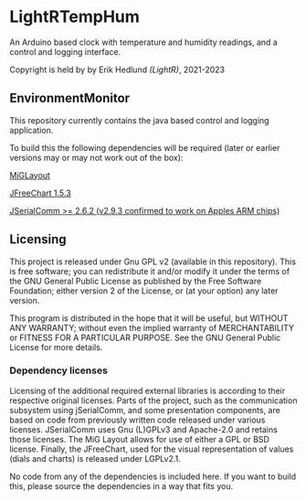 # LightRTempHum
An Arduino based clock with temperature and humidity readings, and a control and logging interface.

Copyright is held by by Erik Hedlund *(LightR)*, 2021-2023

## EnvironmentMonitor
This repository currently contains the java based control and logging application. 

To build this the following dependencies will be required (later or earlier versions may or may not work out of the box): 

[MiGLayout](https://github.com/mikaelgrev/miglayout)

[JFreeChart 1.5.3](https://github.com/jfree/jfreechart)

[JSerialComm >= 2.6.2 (v2.9.3 confirmed to work on Apples ARM chips)](https://github.com/Fazecast/jSerialComm/releases)

## Licensing
This project is released under Gnu GPL v2 (available in this repository). 
This is free software; you can redistribute it and/or modify it under the terms of the GNU General Public License as published by the Free Software Foundation; either version 2 of the License, or (at your option) any later version.

   This program is distributed in the hope that it will be useful,
    but WITHOUT ANY WARRANTY; without even the implied warranty of
    MERCHANTABILITY or FITNESS FOR A PARTICULAR PURPOSE.  See the
    GNU General Public License for more details.
    
### Dependency licenses
Licensing of the additional required external libraries is according to their respective original licenses. Parts of the project, such as the communication subsystem using jSerialComm, and some presentation components, are based on code from previously written code released under various licenses. JSerialComm uses Gnu (L)GPLv3 and Apache-2.0 and retains those licenses. The MiG Layout allows for use of either a GPL or BSD license. Finally, the JFreeChart, used for the visual representation of values (dials and charts) is released under LGPLv2.1. 

No code from any of the dependencies is included here. If you want to build this, please source the dependencies in a way that fits you.
